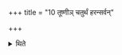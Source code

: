 +++
title = "10 तूष्णीञ् चतुर्थं हरन्सर्वन्"

+++

<details><summary>थिते</summary>

10. Carrying (the earth) silently for the fourth time, he carries the entire remaining part of the darbha-blade.
</details>
